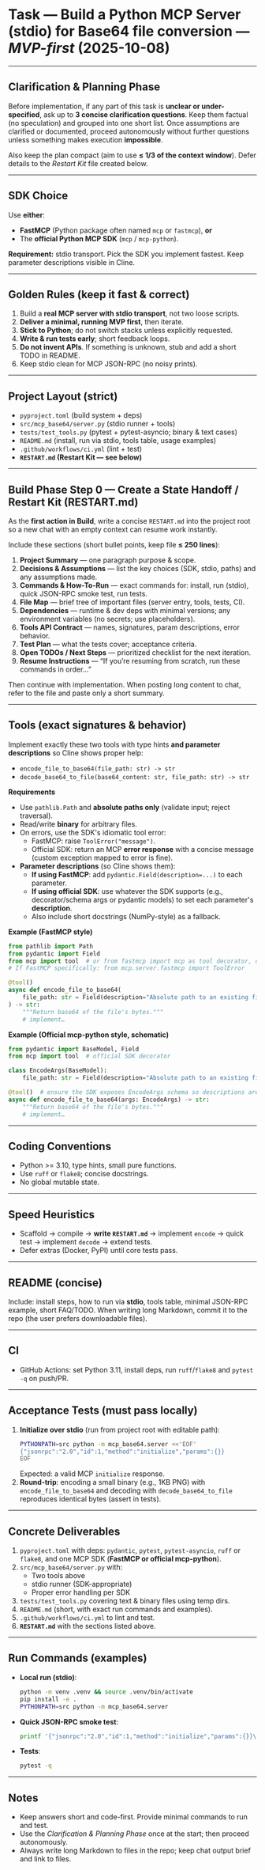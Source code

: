 # Task — Build a **Python MCP Server** (stdio) for Base64 file conversion — *MVP-first* (2025-10-08)

---

## Clarification & Planning Phase
Before implementation, if any part of this task is **unclear or under-specified**, ask up to **3 concise clarification questions**.
Keep them factual (no speculation) and grouped into one short list.
Once assumptions are clarified or documented, proceed autonomously without further questions
unless something makes execution **impossible**.

Also keep the plan compact (aim to use **≤ 1/3 of the context window**). Defer details to the *Restart Kit* file created below.

---

## SDK Choice
Use **either**:
- **FastMCP** (Python package often named `mcp` or `fastmcp`), **or**
- The **official Python MCP SDK** (`mcp` / `mcp-python`).

**Requirement:** stdio transport. Pick the SDK you implement fastest. Keep parameter descriptions visible in Cline.

---

## Golden Rules (keep it fast & correct)
1. Build a **real MCP server with stdio transport**, not two loose scripts.
2. **Deliver a minimal, running MVP first**, then iterate.
3. **Stick to Python**; do not switch stacks unless explicitly requested.
4. **Write & run tests early**; short feedback loops.
5. **Do not invent APIs**. If something is unknown, stub and add a short TODO in README.
6. Keep stdio clean for MCP JSON-RPC (no noisy prints).

---

## Project Layout (strict)
- `pyproject.toml` (build system + deps)
- `src/mcp_base64/server.py` (stdio runner + tools)
- `tests/test_tools.py` (pytest + pytest-asyncio; binary & text cases)
- `README.md` (install, run via stdio, tools table, usage examples)
- `.github/workflows/ci.yml` (lint + test)
- **`RESTART.md` (Restart Kit — see below)**

---

## **Build Phase Step 0 — Create a State Handoff / Restart Kit (RESTART.md)**
As the **first action in Build**, write a concise `RESTART.md` into the project root so a new chat with an empty context can resume work instantly.

Include these sections (short bullet points, keep file **≤ 250 lines**):
1. **Project Summary** — one paragraph purpose & scope.
2. **Decisions & Assumptions** — list the key choices (SDK, stdio, paths) and any assumptions made.
3. **Commands & How-To-Run** — exact commands for: install, run (stdio), quick JSON-RPC smoke test, run tests.
4. **File Map** — brief tree of important files (server entry, tools, tests, CI).
5. **Dependencies** — runtime & dev deps with minimal versions; any environment variables (no secrets; use placeholders).
6. **Tools API Contract** — names, signatures, param descriptions, error behavior.
7. **Test Plan** — what the tests cover; acceptance criteria.
8. **Open TODOs / Next Steps** — prioritized checklist for the next iteration.
9. **Resume Instructions** — “If you’re resuming from scratch, run these commands in order…”

Then continue with implementation. When posting long content to chat, refer to the file and paste only a short summary.

---

## Tools (exact signatures & behavior)
Implement exactly these two tools with type hints **and parameter descriptions** so Cline shows proper help:
- `encode_file_to_base64(file_path: str) -> str`
- `decode_base64_to_file(base64_content: str, file_path: str) -> str`

**Requirements**
- Use `pathlib.Path` and **absolute paths only** (validate input; reject traversal).
- Read/write **binary** for arbitrary files.
- On errors, use the SDK's idiomatic tool error:
  - FastMCP: raise `ToolError("message")`.
  - Official SDK: return an MCP **error response** with a concise message (custom exception mapped to error is fine).
- **Parameter descriptions** (so Cline shows them):
  - **If using FastMCP**: add `pydantic.Field(description=...)` to each parameter.
  - **If using official SDK**: use whatever the SDK supports (e.g., decorator/schema args or pydantic models) to set each parameter's **description**.
  - Also include short docstrings (NumPy-style) as a fallback.

**Example (FastMCP style)**
```python
from pathlib import Path
from pydantic import Field
from mcp import tool  # or from fastmcp import mcp as tool decorator, depending on your SDK
# If FastMCP specifically: from mcp.server.fastmcp import ToolError

@tool()
async def encode_file_to_base64(
    file_path: str = Field(description="Absolute path to an existing file to encode.")
) -> str:
    """Return base64 of the file's bytes."""
    # implement…
```

**Example (Official mcp-python style, schematic)**
```python
from pydantic import BaseModel, Field
from mcp import tool  # official SDK decorator

class EncodeArgs(BaseModel):
    file_path: str = Field(description="Absolute path to an existing file to encode.")

@tool()  # ensure the SDK exposes EncodeArgs schema so descriptions are visible
async def encode_file_to_base64(args: EncodeArgs) -> str:
    """Return base64 of the file's bytes."""
    # implement…
```

---

## Coding Conventions
- Python >= 3.10, type hints, small pure functions.
- Use `ruff` or `flake8`; concise docstrings.
- No global mutable state.

---

## Speed Heuristics
- Scaffold → compile → **write `RESTART.md`** → implement `encode` → quick test → implement `decode` → extend tests.
- Defer extras (Docker, PyPI) until core tests pass.

---

## README (concise)
Include: install steps, how to run via **stdio**, tools table, minimal JSON-RPC example, short FAQ/TODO. When writing long Markdown, commit it to the repo (the user prefers downloadable files).

---

## CI
- GitHub Actions: set Python 3.11, install deps, run `ruff`/`flake8` and `pytest -q` on push/PR.

---

## Acceptance Tests (must pass locally)
1. **Initialize over stdio** (run from project root with editable path):
   ```bash
   PYTHONPATH=src python -m mcp_base64.server <<'EOF'
   {"jsonrpc":"2.0","id":1,"method":"initialize","params":{}}
   EOF
   ```
   Expected: a valid MCP `initialize` response.
2. **Round-trip**: encoding a small binary (e.g., 1KB PNG) with `encode_file_to_base64` and decoding with `decode_base64_to_file` reproduces identical bytes (assert in tests).

---

## Concrete Deliverables
1. `pyproject.toml` with deps: `pydantic`, `pytest`, `pytest-asyncio`, `ruff` or `flake8`, and one MCP SDK (**FastMCP or official mcp-python**).
2. `src/mcp_base64/server.py` with:
   - Two tools above
   - stdio runner (SDK-appropriate)
   - Proper error handling per SDK
3. `tests/test_tools.py` covering text & binary files using temp dirs.
4. `README.md` (short, with exact run commands and examples).
5. `.github/workflows/ci.yml` to lint and test.
6. **`RESTART.md`** with the sections listed above.

---

## Run Commands (examples)
- **Local run (stdio)**:
  ```bash
  python -m venv .venv && source .venv/bin/activate
  pip install -e .
  PYTHONPATH=src python -m mcp_base64.server
  ```
- **Quick JSON-RPC smoke test**:
  ```bash
  printf '{"jsonrpc":"2.0","id":1,"method":"initialize","params":{}}\n' | PYTHONPATH=src python -m mcp_base64.server
  ```
- **Tests**:
  ```bash
  pytest -q
  ```

---

## Notes
- Keep answers short and code-first. Provide minimal commands to run and test.
- Use the *Clarification & Planning Phase* once at the start; then proceed autonomously.
- Always write long Markdown to files in the repo; keep chat output brief and link to files.
